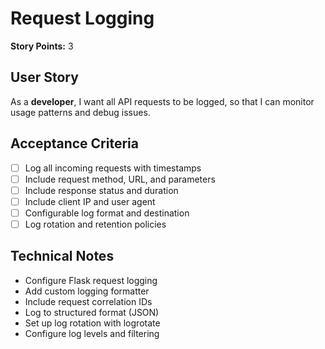 # Request Logging

**Story Points:** 3

## User Story
As a **developer**, I want all API requests to be logged, so that I can monitor usage patterns and debug issues.

## Acceptance Criteria
- [ ] Log all incoming requests with timestamps
- [ ] Include request method, URL, and parameters
- [ ] Include response status and duration
- [ ] Include client IP and user agent
- [ ] Configurable log format and destination
- [ ] Log rotation and retention policies

## Technical Notes
- Configure Flask request logging
- Add custom logging formatter
- Include request correlation IDs
- Log to structured format (JSON)
- Set up log rotation with logrotate
- Configure log levels and filtering 
